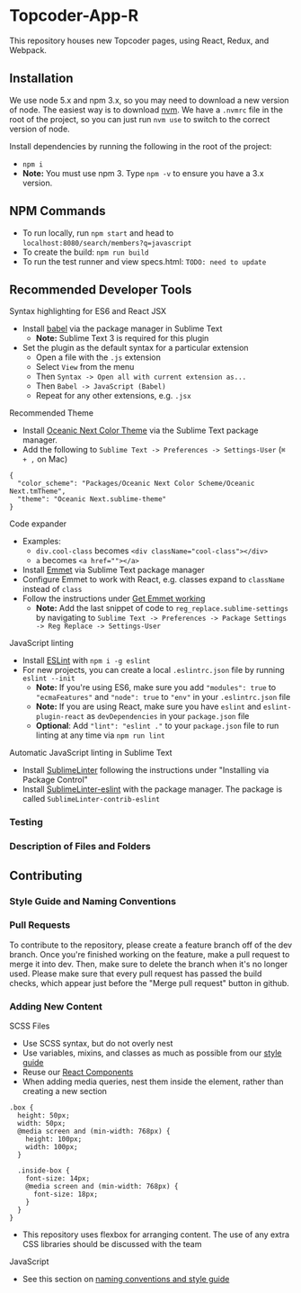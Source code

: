 # Topcoder-App-R

This repository houses new Topcoder pages, using React, Redux, and Webpack.

## Installation

We use node 5.x and npm 3.x, so you may need to download a new version of node. The easiest way is to download [nvm](https://github.com/creationix/nvm). We have a `.nvmrc` file in the root of the project, so you can just run `nvm use` to switch to the correct version of node.

Install dependencies by running the following in the root of the project:
 - `npm i`
 - **Note:** You must use npm 3. Type `npm -v` to ensure you have a 3.x version.

## NPM Commands
- To run locally, run `npm start` and head to `localhost:8080/search/members?q=javascript`
- To create the build: `npm run build`
- To run the test runner and view specs.html: `TODO: need to update`

## Recommended Developer Tools

Syntax highlighting for ES6 and React JSX
- Install [babel](https://packagecontrol.io/packages/Babel) via the package manager in Sublime Text
  - **Note:** Sublime Text 3 is required for this plugin
- Set the plugin as the default syntax for a particular extension
  - Open a file with the `.js` extension
  - Select `View` from the menu
  - Then `Syntax -> Open all with current extension as...`
  - Then `Babel -> JavaScript (Babel)`
  - Repeat for any other extensions, e.g. `.jsx`

Recommended Theme
- Install [Oceanic Next Color Theme](https://github.com/voronianski/oceanic-next-color-scheme) via the Sublime Text package manager.
- Add the following to `Sublime Text -> Preferences -> Settings-User` (`⌘ + ,` on Mac)
```
{
  "color_scheme": "Packages/Oceanic Next Color Scheme/Oceanic Next.tmTheme",
  "theme": "Oceanic Next.sublime-theme"
}
```

Code expander
- Examples:
  - `div.cool-class` becomes `<div className="cool-class"></div>`
  - `a` becomes `<a href=""></a>`
- Install [Emmet](https://github.com/sergeche/emmet-sublime) via Sublime Text package manager
- Configure Emmet to work with React, e.g. classes expand to `className` instead of `class`
- Follow the instructions under [Get Emmet working](http://www.nitinh.com/2015/02/setting-sublime-text-react-jsx-development/)
  - **Note:** Add the last snippet of code to `reg_replace.sublime-settings` by navigating to  `Sublime Text -> Preferences -> Package Settings -> Reg Replace -> Settings-User`

JavaScript linting
- Install [ESLint](http://eslint.org/docs/user-guide/getting-started) with `npm i -g eslint`
- For new projects, you can create a local `.eslintrc.json` file by running `eslint --init`
  - **Note:** If you're using ES6, make sure you add `"modules": true` to `"ecmaFeatures"` and `"node": true` to `"env"` in your `.eslintrc.json` file
  - **Note:** If you are using React, make sure you have `eslint` and `eslint-plugin-react` as `devDependencies` in your `package.json` file
  - **Optional**: Add `"lint": "eslint ."` to your `package.json` file to run linting at any time via `npm run lint`

Automatic JavaScript linting in Sublime Text
- Install [SublimeLinter](http://sublimelinter.readthedocs.org/en/latest/installation.html) following the instructions under "Installing via Package Control"
- Install [SublimeLinter-eslint](https://github.com/roadhump/SublimeLinter-eslint) with the package manager. The package is called `SublimeLinter-contrib-eslint`

### Testing


### Description of Files and Folders

## Contributing

### Style Guide and Naming Conventions

### Pull Requests

To contribute to the repository, please create a feature branch off of the dev branch. Once you're finished working on the feature, make a pull request to merge it into dev. Then, make sure to delete the branch when it's no longer used. Please make sure that every pull request has passed the build checks, which appear just before the "Merge pull request" button in github.

### Adding New Content

SCSS Files
  - Use SCSS syntax, but do not overly nest
  - Use variables, mixins, and classes as much as possible from our [style guide](https://github.com/appirio-tech/styles)
  - Reuse our [React Components](https://github.com/appirio-tech/react-components)
  - When adding media queries, nest them inside the element, rather than creating a new section
  ```
  .box {
    height: 50px;
    width: 50px;
    @media screen and (min-width: 768px) {
      height: 100px;
      width: 100px;
    }
    
    .inside-box {
      font-size: 14px;
      @media screen and (min-width: 768px) {
        font-size: 18px;
      }
    }
  }
  ```
  - This repository uses flexbox for arranging content. The use of any extra CSS libraries should be discussed with the team

JavaScript
  - See this section on [naming conventions and style guide](https://github.com/appirio-tech/topcoder-app/blob/dev/README.md#style-guide-and-naming-conventions)
